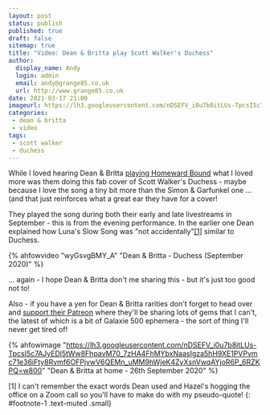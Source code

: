 ```yaml
---
layout: post
status: publish
published: true
draft: false
sitemap: true
title: "Video: Dean & Britta play Scott Walker's Duchess"
author:
  display_name: Andy
  login: admin
  email: andy@grange85.co.uk
  url: http://www.grange85.co.uk
date: 2021-03-17 21:00
imageurl: https://lh3.googleusercontent.com/nDSEFV_i0u7b8itLUs-TpcsI5c7AJyEDl5tWw8FhpavM70_7zHA4FhMYbxNaasIgza5hH9XE1PVPvmc71e36iFty8Rvmf6OFPjvwV6QEMn_uMM9hWjeK4ZyXsnVwqAYjoR6P_6RZKPQ=w2400
categories:	
 - dean & britta
 - video
tags:
 - scott walker
 - duchess
---
```


While I loved hearing Dean & Britta [playing Homeward Bound](/2021/03/03/video-dean-britta-homeward-bound-from-home/) what I loved more was them doing this fab cover of Scott Walker's Duchess - maybe because I love the song a tiny bit more than the Simon & Garfunkel one ... (and that just reinforces what a great ear they have for a cover!


They played the song during both their early and late livestreams in September - this is from the evening performance. In the earlier one Dean explained how Luna's Slow Song was "not accidentally"[[1]](#footnote-1) similar to Duchess.

{% ahfowvideo "wyGsvgBMY_A" "Dean & Britta - Duchess (September 2020)" %}

<!--more-->

... again - I hope Dean & Britta don't me sharing this - but it's just too good not to!

Also - if you have a yen for Dean & Britta rarities don't forget to head over and [support their Patreon](https://www.patreon.com/deanandbritta/) where they'll be sharing lots of gems that I can't, the latest of which is a bit of Galaxie 500 ephemera - the sort of thing I'll never get tired of!

{% ahfowimage "https://lh3.googleusercontent.com/nDSEFV_i0u7b8itLUs-TpcsI5c7AJyEDl5tWw8FhpavM70_7zHA4FhMYbxNaasIgza5hH9XE1PVPvmc71e36iFty8Rvmf6OFPjvwV6QEMn_uMM9hWjeK4ZyXsnVwqAYjoR6P_6RZKPQ=w800" "Dean & Britta at home - 26th September 2020" %}

[1] I can't remember the exact words Dean used and Hazel's hogging the office on a Zoom call so you'll have to make do with my pseudo-quote!
{: #footnote-1 .text-muted .small}
